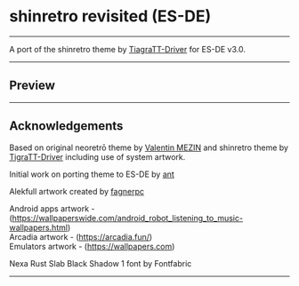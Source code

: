# shinretro revisited (ES-DE)

---
A port of the shinretro theme by [TiagraTT-Driver](https://github.com/TigraTT-Driver/shinretro) for ES-DE v3.0.

---
## Preview

---
## Acknowledgements

Based on original neoretrō theme by [Valentin MEZIN](https://github.com/valsou) and shinretro theme by [TigraTT-Driver](https://github.com/TigraTT-Driver) including use of system artwork.  

Initial work on porting theme to ES-DE by [ant](https://github.com/anthonycaccese)

Alekfull artwork created by [fagnerpc](https://github.com/fagnerpc)

Android apps artwork - (https://wallpaperswide.com/android_robot_listening_to_music-wallpapers.html)  
Arcadia artwork - (https://arcadia.fun/)  
Emulators artwork - (https://wallpapers.com)  

Nexa Rust Slab Black Shadow 1 font by Fontfabric

---

